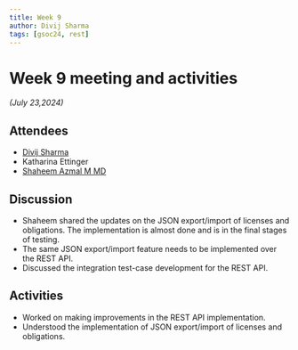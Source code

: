 ```yaml
---
title: Week 9
author: Divij Sharma
tags: [gsoc24, rest]
---
```


<!--
SPDX-License-Identifier: CC-BY-SA-4.0

SPDX-FileCopyrightText: 2024 Divij Sharma <divijs75@gmail.com>
-->

# Week 9 meeting and activities

_(July 23,2024)_

## Attendees

-   [Divij Sharma](https://github.com/dvjsharma)
-   Katharina Ettinger
-   [Shaheem Azmal M MD](https://github.com/shaheemazmalmmd)

## Discussion

-   Shaheem shared the updates on the JSON export/import of licenses and obligations. The implementation is almost done and is in the final stages of testing.
-   The same JSON export/import feature needs to be implemented over the REST API.
-   Discussed the integration test-case development for the REST API.

## Activities

-   Worked on making improvements in the REST API implementation.
-   Understood the implementation of JSON export/import of licenses and obligations.
